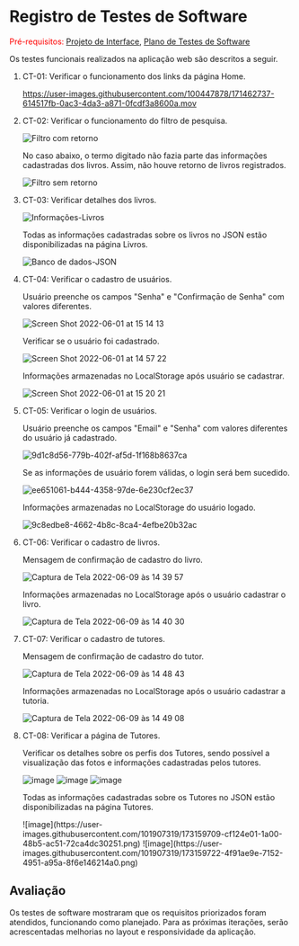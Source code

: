 # Registro de Testes de Software

<span style="color:red">Pré-requisitos: <a href="https://github.com/ICEI-PUC-Minas-PMV-ADS/pmv-ads-2022-1-e1-proj-web-t3-vida-de-estudante/blob/main/docs/04-Projeto%20de%20Interface.md"> Projeto de Interface</a></span>, <a href="https://github.com/ICEI-PUC-Minas-PMV-ADS/pmv-ads-2022-1-e1-proj-web-t3-vida-de-estudante/blob/main/docs/08-Plano%20de%20Testes%20de%20Software.md"> Plano de Testes de Software</a>

Os testes funcionais realizados na aplicação web são descritos a seguir.

<ol>
  <li> CT-01: Verificar o funcionamento dos links da página Home.
    
https://user-images.githubusercontent.com/100447878/171462737-614517fb-0ac3-4da3-a871-0fcdf3a8600a.mov

  </li>
  <li> CT-02: Verificar o funcionamento do filtro de pesquisa.
    
![Filtro com retorno](https://user-images.githubusercontent.com/100447878/171465039-94bfaaac-242c-4e5f-a573-039c42cf544f.png)
  <br>
  <p> No caso abaixo, o termo digitado não fazia parte das informações cadastradas dos livros. Assim, não houve retorno de livros registrados.</p>
    
![Filtro sem retorno](https://user-images.githubusercontent.com/100447878/171465662-3ff5786a-4e30-450f-85e1-776e46892516.png)

  </li>
  <li> CT-03: Verificar detalhes dos livros.
      
![Informações-Livros](https://user-images.githubusercontent.com/100447878/171466782-1cab428c-ae84-4000-af0f-f4a328d06055.png)

  <p> Todas as informações cadastradas sobre os livros no JSON estão disponibilizadas na página Livros.</p>
 
![Banco de dados-JSON](https://user-images.githubusercontent.com/100447878/171467041-59b0d788-575a-4898-86a5-fcf345bb0fc5.png)

  </li>
    
  <li> CT-04: Verificar o cadastro de usuários.
   
   <p>Usuário preenche os campos "Senha" e "Confirmaçāo de Senha" com valores diferentes.</p>
      
  ![Screen Shot 2022-06-01 at 15 14 13](https://user-images.githubusercontent.com/81182674/171474105-64632f30-5457-4366-852d-68145a28b2b3.png)
    
  </li>
  
  <p>Verificar se o usuário foi cadastrado.</p>
    
 ![Screen Shot 2022-06-01 at 14 57 22](https://user-images.githubusercontent.com/81182674/171472447-009af414-aaa4-45fb-abb8-e76a23430875.png)
    
  <p> Informações armazenadas no LocalStorage após usuário se cadastrar.</p>
    
  ![Screen Shot 2022-06-01 at 15 20 21](https://user-images.githubusercontent.com/81182674/171475137-83469b08-7778-4391-a725-ad4b3b3d2a77.png)
  
  </li>
  
  <li> CT-05: Verificar o login de usuários.
  
   <p>Usuário preenche os campos "Email" e "Senha" com valores diferentes do usuário já cadastrado.</p>
  
  ![9d1c8d56-779b-402f-af5d-1f168b8637ca](https://user-images.githubusercontent.com/98122346/172923521-ee129d66-3442-4500-be97-874dc64fc25c.jpg)

  <p>Se as informações de usuário forem válidas, o login será bem sucedido.</p>
  
  ![ee651061-b444-4358-97de-6e230cf2ec37](https://user-images.githubusercontent.com/98122346/172923744-b765583f-7ff0-43ba-ae51-f6dfe334356b.jpg)

  <p> Informações armazenadas no LocalStorage do usuário logado.</p>
  
  ![9c8edbe8-4662-4b8c-8ca4-4efbe20b32ac](https://user-images.githubusercontent.com/98122346/172924023-13286489-ba43-4b73-b48f-0e7dafbfb0d1.jpg)

  </li>
  
  <li> CT-06: Verificar o cadastro de livros.
  <p> Mensagem de confirmação de cadastro do livro.</p>
  
  ![Captura de Tela 2022-06-09 às 14 39 57](https://user-images.githubusercontent.com/100447878/172911065-74eecec8-ad3e-4741-89ad-f0c8e6707659.png)
  
  <p> Informações armazenadas no LocalStorage após o usuário cadastrar o livro.</p>
  
  ![Captura de Tela 2022-06-09 às 14 40 30](https://user-images.githubusercontent.com/100447878/172911094-cf3b979b-1141-45db-8ff0-1e4311b7556e.png)

  </li>
  
  <li> CT-07: Verificar o cadastro de tutores.
  <p> Mensagem de confirmação de cadastro do tutor.</p>
  
  ![Captura de Tela 2022-06-09 às 14 48 43](https://user-images.githubusercontent.com/100447878/172912425-b499f7ed-3e6e-4cff-80ea-ace11d33b95c.png)
  
  <p> Informações armazenadas no LocalStorage após o usuário cadastrar a tutoria.</p>
  
  ![Captura de Tela 2022-06-09 às 14 49 08](https://user-images.githubusercontent.com/100447878/172912536-197b5ce3-abad-4072-a447-12532cf6e4ff.png)

  <li> CT-08: Verificar a página de Tutores.
  <p> Verificar os detalhes sobre os perfis dos Tutores, sendo possível a visualização das fotos e informações cadastradas pelos tutores.</p>
  
  ![image](https://user-images.githubusercontent.com/101907319/173159259-3bae73af-b199-4c1f-85ab-c34657c421de.png)
  ![image](https://user-images.githubusercontent.com/101907319/173159277-e224cd6c-ee1a-4db7-af75-f4ca0d379170.png)
  ![image](https://user-images.githubusercontent.com/101907319/173159302-0dfae137-4c14-4c3b-8c3b-d6434437dd93.png)
    
<p> Todas as informações cadastradas sobre os Tutores no JSON estão disponibilizadas na página Tutores.</p> 
    ![image](https://user-images.githubusercontent.com/101907319/173159709-cf124e01-1a00-48b5-ac51-72ca4dc30251.png)
![image](https://user-images.githubusercontent.com/101907319/173159722-4f91ae9e-7152-4951-a95a-8f6e146214a0.png)


  </li>
  
  </ol>
    

## Avaliação

Os testes de software mostraram que os requisitos priorizados foram atendidos, funcionando como planejado. Para as próximas iterações, serão acrescentadas melhorias no layout e responsividade da aplicação.
